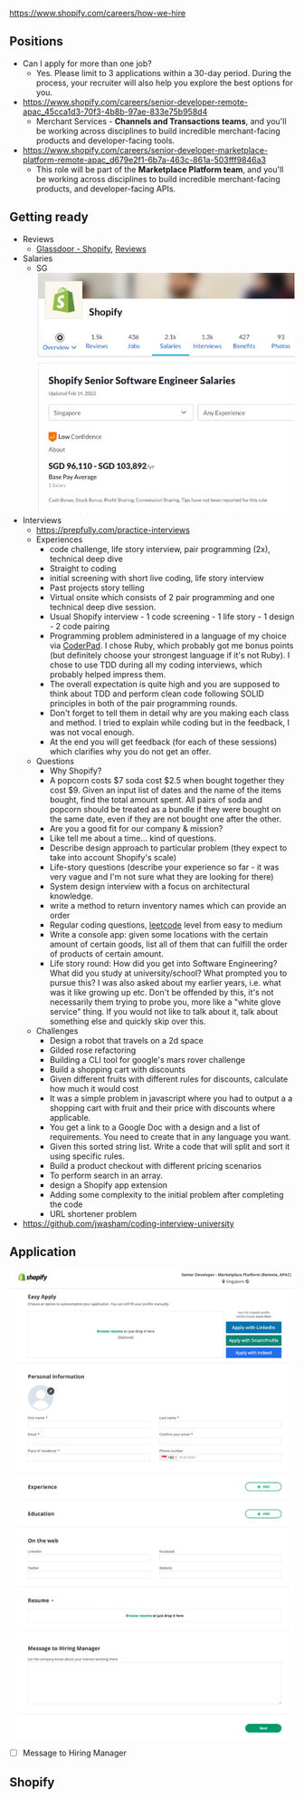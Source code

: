 https://www.shopify.com/careers/how-we-hire

## Positions
- Can I apply for more than one job?
  - Yes. Please limit to 3 applications within a 30-day period. During the process, your recruiter will also help you explore the best options for you.
- https://www.shopify.com/careers/senior-developer-remote-apac_45cca1d3-70f3-4b8b-97ae-833e75b958d4
  - Merchant Services - **Channels and Transactions teams**, and you'll be working across disciplines to build incredible merchant-facing products and developer-facing tools.
- https://www.shopify.com/careers/senior-developer-marketplace-platform-remote-apac_d679e2f1-6b7a-463c-861a-503fff9846a3
  - This role will be part of the **Marketplace Platform team**, and you'll be working across disciplines to build incredible merchant-facing products, and developer-facing APIs.

## Getting ready
- Reviews
  - [Glassdoor - Shopify](https://www.glassdoor.com/Overview/Working-at-Shopify-EI_IE675933.11,18.htm), [Reviews](https://www.glassdoor.com/Reviews/Shopify-Reviews-E675933.htm)
- Salaries 
    - SG ![](Images/private/Shopify%20Senior%20Software%20Engineer%20Salaries.png)
- Interviews
  - https://prepfully.com/practice-interviews
  - Experiences
    - code challenge, life story interview, pair programming (2x), technical deep dive
    - Straight to coding
    - initial screening with short live coding, life story interview
    - Past projects story telling
    - Virtual onsite which consists of 2 pair programming and one technical deep dive session.
    - Usual Shopify interview - 1 code screening - 1 life story - 1 design - 2 code pairing
    - Programming problem administered in a language of my choice via [CoderPad](https://coderpad.io). I chose Ruby, which probably got me bonus points (but definitely choose your strongest language if it's not Ruby). I chose to use TDD during all my coding interviews, which probably helped impress them.
    - The overall expectation is quite high and you are supposed to think about TDD and perform clean code following SOLID principles in both of the pair programming rounds.
    - Don't forget to tell them in detail why are you making each class and method. I tried to explain while coding but in the feedback, I was not vocal enough.
    - At the end you will get feedback (for each of these sessions) which clarifies why you do not get an offer.
  - Questions
    - Why Shopify?
    - A popcorn costs $7 soda cost $2.5 when bought together they cost $9. Given an input list of dates and the name of the items bought, find the total amount spent. All pairs of soda and popcorn should be treated as a bundle if they were bought on the same date, even if they are not bought one after the other.
    - Are you a good fit for our company & mission?
    - Like tell me about a time… kind of questions.
    - Describe design approach to particular problem (they expect to take into account Shopify's scale) 
    - Life-story questions (describe your experience so far - it was very vague and I'm not sure what they are looking for there)
    - System design interview with a focus on architectural knowledge.
    - write a method to return inventory names which can provide an order
    - Regular coding questions, [leetcode](https://leetcode.com) level from easy to medium
    - Write a console app: given some locations with the certain amount of certain goods, list all of them that can fulfill the order of products of certain amount.
    - Life story round: How did you get into Software Engineering? What did you study at university/school? What prompted you to pursue this? I was also asked about my earlier years, i.e. what was it like growing up etc. Don't be offended by this, it's not necessarily them trying to probe you, more like a "white glove service" thing. If you would not like to talk about it, talk about something else and quickly skip over this.
  - Challenges
    - Design a robot that travels on a 2d space
    - Gilded rose refactoring
    - Building a CLI tool for google's mars rover challenge
    - Build a shopping cart with discounts
    - Given different fruits with different rules for discounts, calculate how much it would cost
    - It was a simple problem in javascript where you had to output a a shopping cart with fruit and their price with discounts where applicable.
    - You get a link to a Google Doc with a design and a list of requirements. You need to create that in any language you want.
    - Given this sorted string list. Write a code that will split and sort it using specific rules.
    - Build a product checkout with different pricing scenarios
    - To perform search in an array.
    - design a Shopify app extension
    - Adding some complexity to the initial problem after completing the code
    - URL shortener problem
- https://github.com/jwasham/coding-interview-university

## Application
![](Images/private/Shopify%20Easy%20Apply.png)
- [ ] Message to Hiring Manager

## Shopify